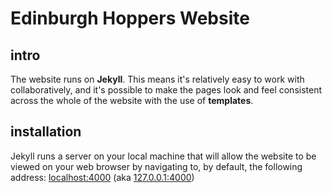 # Edinburgh Hoppers Website

## intro
The website runs on **Jekyll**. This means it's relatively easy to work with collaboratively, and it's possible to make the pages look and feel consistent across the whole of the website with the use of **templates**.

## installation
Jekyll runs a server on your local machine that will allow the website to be viewed on your web browser by navigating to, by default, the following address:
[localhost:4000](http://localhost:4000) (aka [127.0.0.1:4000](http://127.0.0.1:4000))

